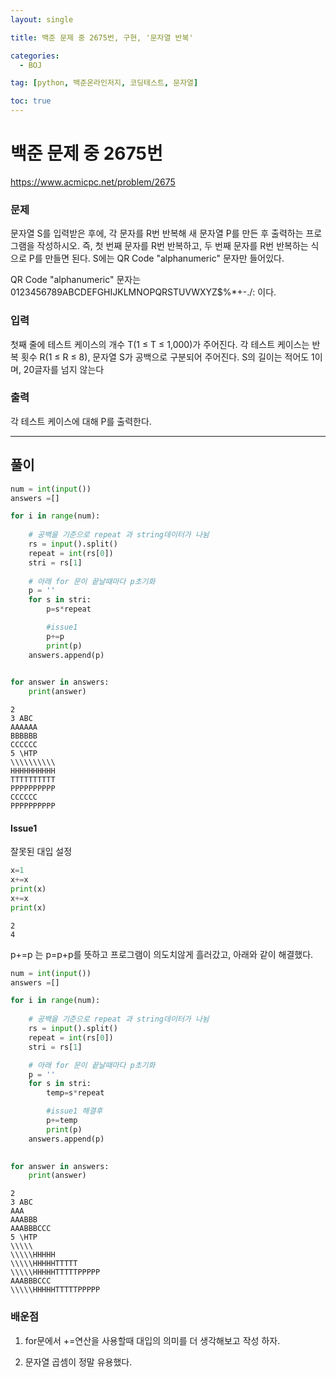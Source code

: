```yaml
---
layout: single

title: 백준 문제 중 2675번, 구현, '문자열 반복'

categories:
  - BOJ

tag: [python, 백준온라인저지, 코딩테스트, 문자열]

toc: true
---
```



# 백준 문제 중 2675번
https://www.acmicpc.net/problem/2675

### 문제

문자열 S를 입력받은 후에, 각 문자를 R번 반복해 새 문자열 P를 만든 후 출력하는 프로그램을 작성하시오. 즉, 첫 번째 문자를 R번 반복하고, 두 번째 문자를 R번 반복하는 식으로 P를 만들면 된다. S에는 QR Code "alphanumeric" 문자만 들어있다.

QR Code "alphanumeric" 문자는 0123456789ABCDEFGHIJKLMNOPQRSTUVWXYZ\$%*+-./: 이다.

### 입력

첫째 줄에 테스트 케이스의 개수 T(1 ≤ T ≤ 1,000)가 주어진다. 각 테스트 케이스는 반복 횟수 R(1 ≤ R ≤ 8), 문자열 S가 공백으로 구분되어 주어진다. S의 길이는 적어도 1이며, 20글자를 넘지 않는다

### 출력

각 테스트 케이스에 대해 P를 출력한다.

---
## 풀이

```python
num = int(input())
answers =[]

for i in range(num):
  
    # 공백을 기준으로 repeat 과 string데이터가 나뉨
    rs = input().split()
    repeat = int(rs[0])
    stri = rs[1]
 
    # 아래 for 문이 끝날때마다 p초기화
    p = ''
    for s in stri:
        p=s*repeat

        #issue1
        p+=p
        print(p)
    answers.append(p)
        

for answer in answers:
    print(answer)
```

    2
    3 ABC
    AAAAAA
    BBBBBB
    CCCCCC
    5 \HTP
    \\\\\\\\\\
    HHHHHHHHHH
    TTTTTTTTTT
    PPPPPPPPPP
    CCCCCC
    PPPPPPPPPP


#### Issue1
잘못된 대입 설정


```python
x=1
x+=x
print(x)
x+=x
print(x)
```

    2
    4


p+=p 는 p=p+p를 뜻하고 프로그램이 의도치않게 흘러갔고, 아래와 같이 해결했다.


```python
num = int(input())
answers =[]

for i in range(num):
  
    # 공백을 기준으로 repeat 과 string데이터가 나뉨
    rs = input().split()
    repeat = int(rs[0])
    stri = rs[1]

    # 아래 for 문이 끝날때마다 p초기화
    p = ''
    for s in stri:
        temp=s*repeat

        #issue1 해결후
        p+=temp
        print(p)
    answers.append(p)
        

for answer in answers:
    print(answer)
```

    2
    3 ABC
    AAA
    AAABBB
    AAABBBCCC
    5 \HTP
    \\\\\
    \\\\\HHHHH
    \\\\\HHHHHTTTTT
    \\\\\HHHHHTTTTTPPPPP
    AAABBBCCC
    \\\\\HHHHHTTTTTPPPPP


### 배운점
 1. for문에서 +=연산을 사용할때 대입의 의미를 더 생각해보고 작성 하자.

2. 문자열 곱셈이 정말 유용했다.
